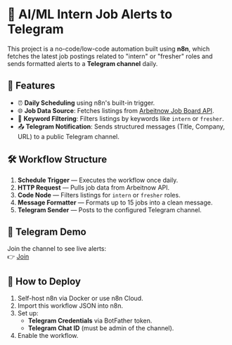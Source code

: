 # 🧠 AI/ML Intern Job Alerts to Telegram

This project is a no-code/low-code automation built using **n8n**, which fetches the latest job postings related to "intern" or "fresher" roles and sends formatted alerts to a **Telegram channel** daily.

## 📌 Features

- ⏰ **Daily Scheduling** using n8n's built-in trigger.
- 🌐 **Job Data Source**: Fetches listings from [Arbeitnow Job Board API](https://www.arbeitnow.com/api/job-board-api).
- 🔎 **Keyword Filtering**: Filters listings by keywords like `intern` or `fresher`.
- 📤 **Telegram Notification**: Sends structured messages (Title, Company, URL) to a public Telegram channel.

## 🛠️ Workflow Structure

1. **Schedule Trigger** — Executes the workflow once daily.
2. **HTTP Request** — Pulls job data from Arbeitnow API.
3. **Code Node** — Filters listings for `intern` or `fresher` roles.
4. **Message Formatter** — Formats up to 15 jobs into a clean message.
5. **Telegram Sender** — Posts to the configured Telegram channel.

## 📲 Telegram Demo

Join the channel to see live alerts:  
👉 [Join](https://t.me/sentiment_alert_demo)

## 🚀 How to Deploy

1. Self-host n8n via Docker or use n8n Cloud.
2. Import this workflow JSON into n8n.
3. Set up:
   - **Telegram Credentials** via BotFather token.
   - **Telegram Chat ID** (must be admin of the channel).
4. Enable the workflow.

